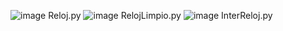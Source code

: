 ![image](https://github.com/user-attachments/assets/e6b64fda-0f7d-4f90-aeb6-16e50eea0d2f)
                        Reloj.py
![image](https://github.com/user-attachments/assets/7fc26080-fa4d-42b2-8420-eeea15f74aac)
                        RelojLimpio.py
![image](https://github.com/user-attachments/assets/2a5fe0bf-2eb5-4f2b-ad27-78532f809dff)
                        InterReloj.py
  


